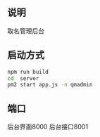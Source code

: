## 说明
取名管理后台

## 启动方式
```bash
npm run build 
cd  server
pm2 start app.js -n qmadmin
```

## 端口
后台界面8000
后台接口8001
